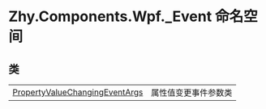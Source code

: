 # Zhy.Components.Wpf._Event 命名空间






## 类
<table>
<tr>
<td><a href="T_Zhy_Components_Wpf__Event_PropertyValueChangingEventArgs.md">PropertyValueChangingEventArgs</a></td>
<td>属性值变更事件参数类</td></tr>
</table>